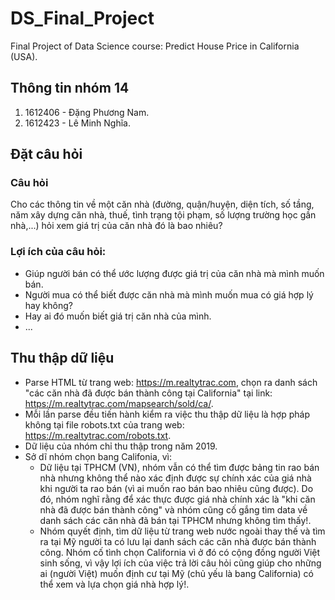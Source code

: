 ﻿# DS_Final_Project
Final Project of Data Science course: Predict House Price in California (USA).
## Thông tin nhóm 14
1. 1612406 - Đặng Phương Nam.
2. 1612423 - Lê Minh Nghĩa.
## Đặt câu hỏi
### Câu hỏi
Cho các thông tin về một căn nhà (đường, quận/huyện, diện tích, số tầng, năm xây dựng căn nhà, thuế, tình trạng tội phạm, số lượng trường học gần nhà,...) hỏi xem giá trị của căn nhà đó là bao nhiêu?
### Lợi ích của câu hỏi:
- Giúp người bán có thể ước lượng được giá trị của căn nhà mà mình muốn bán.
- Người mua có thể biết được căn nhà mà mình muốn mua có giá hợp lý hay không?
- Hay ai đó muốn biết giá trị căn nhà của mình.
- ...
## Thu thập dữ liệu
- Parse HTML từ trang web: https://m.realtytrac.com, chọn ra danh sách "các căn nhà đã được bán thành công tại California" tại link: https://m.realtytrac.com/mapsearch/sold/ca/.
- Mỗi lần parse đều tiến hành kiểm ra việc thu thập dữ liệu là hợp pháp không tại file robots.txt của trang web: https://m.realtytrac.com/robots.txt.
- Dữ liệu của nhóm chỉ thu thập trong năm 2019.
- Sở dĩ nhóm chọn bang Califonia, vì:
  + Dữ liệu tại TPHCM (VN), nhóm vẫn có thể tìm được bảng tin rao bán nhà nhưng không thể nào xác định được sự chính xác của giá nhà khi người ta rao bán (vì ai muốn rao bán bao nhiêu cũng được). Do đó, nhóm nghĩ rằng để xác thực được giá nhà chính xác là "khi căn nhà đã được bán thành công" và nhóm cũng cố gắng tìm data về danh sách các căn nhà đã bán tại TPHCM nhưng không tìm thấy!.
  + Nhóm quyết định, tìm dữ liệu từ trang web nước ngoài thay thế và tìm ra tại Mỹ người ta có lưu lại danh sách các căn nhà được bán thành công. Nhóm cố tình chọn California vì ở đó có cộng đồng người Việt sinh sống, vì vậy lợi ích của việc trả lời câu hỏi cũng giúp cho những ai (người Việt) muốn định cư tại Mỹ (chủ yếu là bang California) có thể xem và lựa chọn giá nhà hợp lý!.

